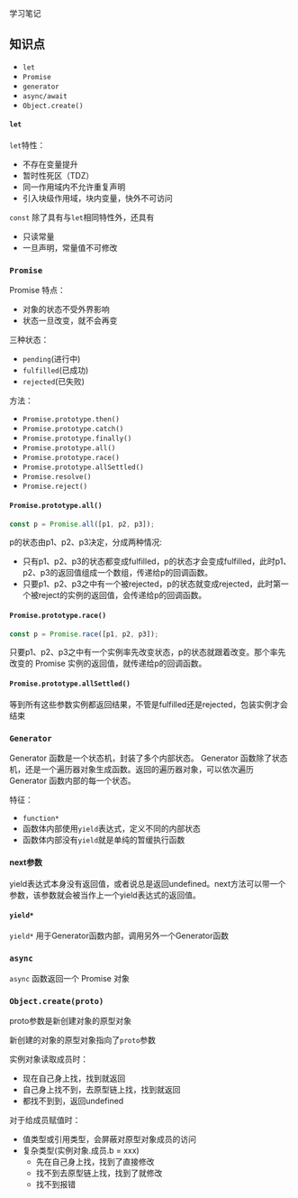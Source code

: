 学习笔记

## 知识点
- `let`
- `Promise`
- `generator`
- `async/await`
- `Object.create()`

#### `let`
`let`特性：
- 不存在变量提升
- 暂时性死区（TDZ）
- 同一作用域内不允许重复声明
- 引入块级作用域，块内变量，快外不可访问

`const` 除了具有与`let`相同特性外，还具有
- 只读常量
- 一旦声明，常量值不可修改

### `Promise`
Promise 特点：
- 对象的状态不受外界影响
- 状态一旦改变，就不会再变

三种状态：
- `pending`(进行中)
- `fulfilled`(已成功)
- `rejected`(已失败)

方法：
- `Promise.prototype.then()`
- `Promise.prototype.catch()`
- `Promise.prototype.finally()`
- `Promise.prototype.all()` 
- `Promise.prototype.race()`
- `Promise.prototype.allSettled()`
- `Promise.resolve()`
- `Promise.reject()`

#### `Promise.prototype.all()`

```javascript
const p = Promise.all([p1, p2, p3]);
```
p的状态由p1、p2、p3决定，分成两种情况:
- 只有p1、p2、p3的状态都变成fulfilled，p的状态才会变成fulfilled，此时p1、p2、p3的返回值组成一个数组，传递给p的回调函数。
- 只要p1、p2、p3之中有一个被rejected，p的状态就变成rejected，此时第一个被reject的实例的返回值，会传递给p的回调函数。

#### `Promise.prototype.race()` 

```javascript
const p = Promise.race([p1, p2, p3]);
```
只要p1、p2、p3之中有一个实例率先改变状态，p的状态就跟着改变。那个率先改变的 Promise 实例的返回值，就传递给p的回调函数。

#### `Promise.prototype.allSettled()` 
等到所有这些参数实例都返回结果，不管是fulfilled还是rejected，包装实例才会结束

### `Generator`
Generator 函数是一个状态机，封装了多个内部状态。
Generator 函数除了状态机，还是一个遍历器对象生成函数。返回的遍历器对象，可以依次遍历 Generator 函数内部的每一个状态。

特征：
- `function*`
- 函数体内部使用`yield`表达式，定义不同的内部状态
- 函数体内部没有`yield`就是单纯的暂缓执行函数

#### next参数
yield表达式本身没有返回值，或者说总是返回undefined。next方法可以带一个参数，该参数就会被当作上一个yield表达式的返回值。

#### `yield*`
 `yield*` 用于Generator函数内部，调用另外一个Generator函数

### `async`
`async` 函数返回一个 Promise 对象

### `Object.create(proto)`

proto参数是新创建对象的原型对象

新创建的对象的原型对象指向了`proto`参数

实例对象读取成员时：
- 现在自己身上找，找到就返回
- 自己身上找不到，去原型链上找，找到就返回
- 都找不到到，返回undefined

对于给成员赋值时：
- 值类型或引用类型，会屏蔽对原型对象成员的访问
- 复杂类型(实例对象.成员.b = xxx)
    - 先在自己身上找，找到了直接修改
    - 找不到去原型链上找，找到了就修改
    - 找不到报错
     

